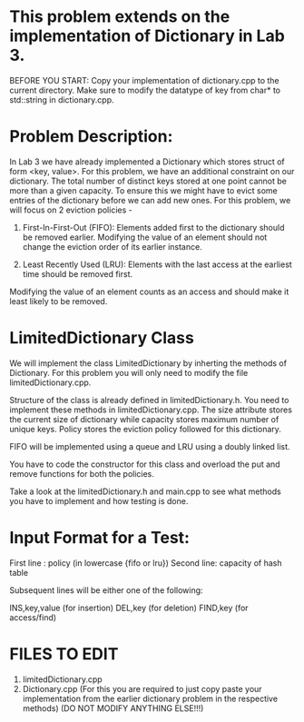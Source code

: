 # This problem extends on the implementation of Dictionary in Lab 3.

BEFORE YOU START: Copy your implementation of dictionary.cpp to the current directory. Make sure to modify the datatype of key from char* to std::string in dictionary.cpp.

# Problem Description:

In Lab 3 we have already implemented a Dictionary which stores struct of form <key, value>. For this problem, we have an additional constraint on our dictionary. The total number of distinct keys stored at one point cannot be more than a given capacity. To ensure this we might have to evict some entries of the dictionary before we can add new ones. For this problem, we will focus on 2 eviction policies -

1. First-In-First-Out (FIFO): Elements added first to the dictionary should be removed earlier. Modifying the value of an element should not change the eviction order of its earlier instance.

2. Least Recently Used (LRU): Elements with the last access at the earliest time should be removed first.

Modifying the value of an element counts as an access and should make it least likely to be removed.

# LimitedDictionary Class

We will implement the class LimitedDictionary by inherting the methods of Dictionary. For this problem you will only need to modify the file limitedDictionary.cpp.

Structure of the class is already defined in limitedDictionary.h. You need to implement these methods in limitedDictionary.cpp. The size attribute stores the current size of dictionary while capacity stores maximum number of unique keys. Policy stores the eviction policy followed for this dictionary.

FIFO will be implemented using a queue and LRU using a doubly linked list.

You have to code the constructor for this class and overload the put and remove functions for both the policies.

Take a look at the limitedDictionary.h and main.cpp to see what methods you have to implement and how testing is done.

# Input Format for a Test:
First line : policy (in lowercase {fifo or lru})
Second line: capacity of hash table

Subsequent lines will be either one of the following:

INS,key,value (for insertion)
DEL,key (for deletion)
FIND,key (for access/find)


# FILES TO EDIT
1. limitedDictionary.cpp
2. Dictionary.cpp (For this you are required to just copy paste your implementation from the earlier dictionary problem in the respective methods) (DO NOT MODIFY ANYTHING ELSE!!!)

